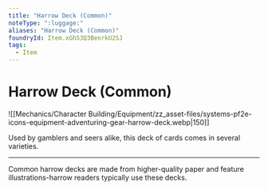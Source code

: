 ```yaml
---
title: "Harrow Deck (Common)"
noteType: ":luggage:"
aliases: "Harrow Deck (Common)"
foundryId: Item.xGh53Q3BenrkU2SJ
tags:
  - Item
---
```


# Harrow Deck (Common)
![[Mechanics/Character Building/Equipment/zz_asset-files/systems-pf2e-icons-equipment-adventuring-gear-harrow-deck.webp|150]]

Used by gamblers and seers alike, this deck of cards comes in several varieties.

* * *

Common harrow decks are made from higher-quality paper and feature illustrations-harrow readers typically use these decks.
